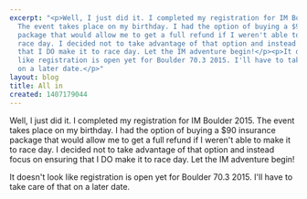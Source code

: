 ```yaml
---
excerpt: "<p>Well, I just did it. I completed my registration for IM Boulder 2015.
  The event takes place on my birthday. I had the option of buying a $90 insurance
  package that would allow me to get a full refund if I weren't able to make it to
  race day. I decided not to take advantage of that option and instead focus on ensuring
  that I DO make it to race day. Let the IM adventure begin!</p><p>It doesn't look
  like registration is open yet for Boulder 70.3 2015. I'll have to take care of that
  on a later date.</p>"
layout: blog
title: All in
created: 1407179044
---
```

<p>Well, I just did it. I completed my registration for IM Boulder 2015. The event takes place on my birthday. I had the option of buying a $90 insurance package that would allow me to get a full refund if I weren't able to make it to race day. I decided not to take advantage of that option and instead focus on ensuring that I DO make it to race day. Let the IM adventure begin!</p><p>It doesn't look like registration is open yet for Boulder 70.3 2015. I'll have to take care of that on a later date.</p>
